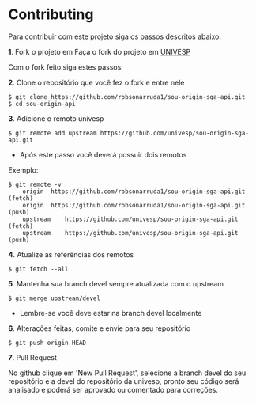 # Contributing

Para contribuir com este projeto siga os passos descritos abaixo:

**1**. Fork o projeto em Faça o fork do projeto em [UNIVESP](https://github.com/univesp/sou-origin-sga-api)

Com o fork feito siga estes passos:

**2**. Clone o repositório que você fez o fork e entre nele
```
$ git clone https://github.com/robsonarruda1/sou-origin-sga-api.git
$ cd sou-origin-api
```

**3**. Adicione o remoto univesp
```
$ git remote add upstream https://github.com/univesp/sou-origin-sga-api.git
```
* Após este passo você deverá possuir dois remotos

Exemplo:
```
$ git remote -v
    origin	https://github.com/robsonarruda1/sou-origin-sga-api.git (fetch)
    origin	https://github.com/robsonarruda1/sou-origin-sga-api.git (push)
    upstream	https://github.com/univesp/sou-origin-sga-api.git (fetch)
    upstream	https://github.com/univesp/sou-origin-sga-api.git (push)
```

**4**. Atualize as referências dos remotos
```
$ git fetch --all
```

**5**. Mantenha sua branch devel sempre atualizada com o upstream
```
$ git merge upstream/devel
```
* Lembre-se você deve estar na branch devel localmente

**6**. Alterações feitas, comite e envie para seu repositório
```
$ git push origin HEAD
```

**7**. Pull Request

No github clique em 'New Pull Request', selecione a branch devel do seu repositório e a devel do repositório da univesp, pronto seu código será analisado e poderá ser aprovado ou comentado para correções.